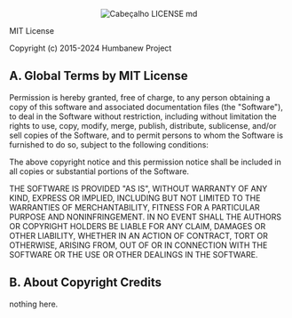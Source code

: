 <div align="center">

  ![Cabeçalho LICENSE md](https://github.com/humbanew/hn-license/assets/59739253/345f0937-38ee-47b7-a787-a550fa2b5bee)

</div>

MIT License

Copyright (c) 2015-2024 Humbanew Project

## A. Global Terms by MIT License

Permission is hereby granted, free of charge, to any person obtaining a copy
of this software and associated documentation files (the "Software"), to deal
in the Software without restriction, including without limitation the rights
to use, copy, modify, merge, publish, distribute, sublicense, and/or sell
copies of the Software, and to permit persons to whom the Software is
furnished to do so, subject to the following conditions:

The above copyright notice and this permission notice shall be included in all
copies or substantial portions of the Software.

THE SOFTWARE IS PROVIDED "AS IS", WITHOUT WARRANTY OF ANY KIND, EXPRESS OR
IMPLIED, INCLUDING BUT NOT LIMITED TO THE WARRANTIES OF MERCHANTABILITY,
FITNESS FOR A PARTICULAR PURPOSE AND NONINFRINGEMENT. IN NO EVENT SHALL THE
AUTHORS OR COPYRIGHT HOLDERS BE LIABLE FOR ANY CLAIM, DAMAGES OR OTHER
LIABILITY, WHETHER IN AN ACTION OF CONTRACT, TORT OR OTHERWISE, ARISING FROM,
OUT OF OR IN CONNECTION WITH THE SOFTWARE OR THE USE OR OTHER DEALINGS IN THE
SOFTWARE.

## B. About Copyright Credits

 nothing here.
